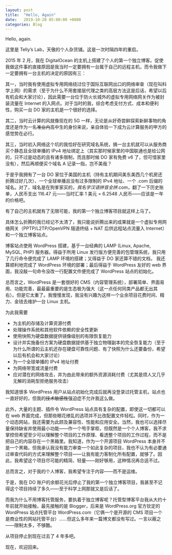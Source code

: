 ```yaml
---
layout: post
title:  "Hello, Again"
date:   2019-10-28 05:00:00 +0800
categories: Blog
---
```


Hello, again.

这里是 Telly’s Lab，天傲的个人杂货铺。这是一次时隔四年的重启。

2015 年 2 月，我在 DigitalOcean 的主机上搭建了个人的第一个独立博客。促使我做这件事的直接原因是我当时一定要拥有一台属于自己的远程主机，而令我做下一定要拥有一台主机的决定的原因有三：

其一，当时我有使用虚拟专用网络绕过位于国际互联网出口的网络审查（现在叫科学上网）的需求（至于为什么不用套接层代理之类的高层方法这是后话，希望以后有机会和大家讨论），因此需要一台位于防火长城外的虚拟专用网络网关作为被封装流量在 Internet 的入网点。对于当时的我，综合考虑支付方式、成本和便利性，购买一台 DO 家的主机是一个很好的选择。

其二，当时云计算的风就像现在的 5G 一样，无论是从好奇尝鲜探索新鲜事物的角度还是作为一名~~准业内~~高中生的身份来说，亲自体验一下成为云计算服务的甲方的感觉势在必行。

其三，当时初入网络这个坑的我恰好在研究域名系统，搞一台主机就可以从服务商买个静态且全球单播的 IPv4 地址绑定上（其实那时候家里的中国联通也是给公网的，只不过是动态的且有诸多限制，而且那时候 DO 家有免费 v6 了，但可惜家里没有），然后再顺便买个域名 A 记录一指，岂不美哉？

于是乎我拥有了一台 DO 家位于美国的主机（持有主机期间美东美西几个机房还折腾过好几次）、一个全球单播且没有过多限制的 IPv4 地址、一个 .com 后缀的域名。对了，域名是在狗爹家买的，*我名字汉语拼音全拼*.com，翻了一下历史账单，人民币支出 116.47 元——当时汇率 1 美元 = 6.2548 人民币——应该是一年的价格吧。

有了自己的主机就有了无限可能，我的第一个独立博客项目就这样上马了。

具体怎么折腾的我已经记不太清了，我只能说折腾出来的成果就是一个虚拟专用网络网关（PPTP/L2TP/OpenVPN 隧道终结 + NAT 后供远程站点流量入 Internet）和一个独立博客站点。

博客站点使用 WordPress 搭建，基于一台经典的 LAMP (Linux, Apache, MySQL, PHP) 服务器。得益于所用 Linux 发行版方便完善的包管理系统，我只用了几行命令便完成了 LAMP 环境的搭建；又得益于 DO 家还算不错的文档， 我还算顺利地完成了 WordPress 环境的部署；最后得益于 WordPress 友好的 web 界面，我没敲一句命令没改一行配置文件便完成了 WordPress 站点的初始化。

总而言之，WordPress 是一套很好的 CMS（内容管理系统），部署简单、界面易用、功能完善，最最最重要的是生态极为强大（这一点任何同类产品都无出其右）。但是它太重了。我慢慢发现，我没有兴趣为这样一个业余项目花费时间、精力、金钱去维护一台 Linux 主机。

为此我需要
- 为主机的存储及计算资源付费
- 处理操作系统和其他软件依赖的安全性更新
- 使用快照为硬盘数据提供镜像级别的有限恢复能力
- 设计并实施备份方案为硬盘数据提供基于独立物理副本的完全恢复能力（至于为什么所谓的云主机还存在硬盘可靠性问题、有了快照为什么还要备份，希望以后有机会和大家讨论）
- 为一个全球单播的 IPv4 地址付费
- 为网络带宽或流量付费
- 应对潜在的网络攻击，并为由此带来的额外资源消耗付费（尤其是烦人又几乎无解的消耗型拒绝服务攻击）

我知道很多 WordPress 用户从站点初始化完成后就再没登录过托管主机，站点也一直好好的，但我的~~技术敏感性~~强迫症不允许我这么做。

此外，大量的主题、插件令 WordPress 站点具有复杂的配置，即使这一切都可以在 web 界面完成，但那些眼花缭乱的选项并不比改配置文件轻松。同时，作为一个动态网站，我还需要为此顾及兼容性、性能和应用安全。当然，我也可以选择尽量保持缺省并使用最小功能——作一个甩手掌柜，但既然是一个个人博客，我不求掌控但希望至少可以理解整个项目的工作原理、看透整个项目的工作过程，而不是把自己的内容存在一个黑箱里。我知道，作为一个开源项目 WordPress 本身并不是一个黑箱，但我承认我没有能力审查一个如此复杂的项目，我也不认为有必要通过审查代码的方式来理解整个项目——让我有能力客制化所有配置，就够了。因此，我希望这个项目尽可能的精简、轻量——刚好够用，这种情况再合适不过。

总而言之，对于我的个人博客，我希望专注于内容——而不是运维。

于是，我在 DO 账户的余额花光后停止了我的第一个独立博客项目，我甚至不记得这个项目持续了多久——至于科学上网那就又是后话了。

而我为什么不用博客托管服务，要执着于独立博客呢？托管型博客平台我从大约十年前就开始接触，最先接触的是 Blogger，后来是 WordPress.org 官方钦定的 WordPress 站点托管平台 WordPress.com（它俩一个是开源的 CMS 项目一个是商业性的网站托管平台）……但这么多年来一篇博文都没有写过。一言以蔽之——限制太多，不够酷。

从项目停止到现在过去了 4 年多吧。

现在，欢迎回来。
